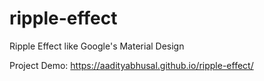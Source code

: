 # ripple-effect
Ripple Effect like Google's Material Design

Project Demo: https://aadityabhusal.github.io/ripple-effect/
